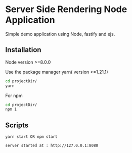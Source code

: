 # Server Side Rendering Node Application

Simple demo application using Node, fastify and ejs.

## Installation

Node version >=8.0.0

Use the package manager yarn( version >=1.21.1)

```bash
cd projectDir/
yarn
```
For npm

```bash
cd projectDir/
npm i
```

## Scripts

```script
yarn start OR npm start

server started at : http://127.0.0.1:8080
